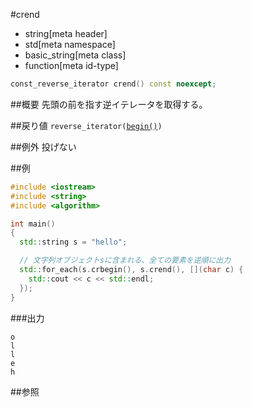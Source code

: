 #crend
* string[meta header]
* std[meta namespace]
* basic_string[meta class]
* function[meta id-type]

```cpp
const_reverse_iterator crend() const noexcept;
```

##概要
先頭の前を指す逆イテレータを取得する。


##戻り値
`reverse_iterator(`[`begin()`](begin.md)`)`


##例外
投げない


##例
```cpp
#include <iostream>
#include <string>
#include <algorithm>

int main()
{
  std::string s = "hello";

  // 文字列オブジェクトsに含まれる、全ての要素を逆順に出力
  std::for_each(s.crbegin(), s.crend(), [](char c) {
    std::cout << c << std::endl;
  });
}
```

###出力
```
o
l
l
e
h
```

##参照
